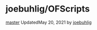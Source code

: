 # joebuhlig/OFScripts

[master]() UpdatedMay 20, 2021 by [joebuhlig](https://github.com/joebuhlig)

